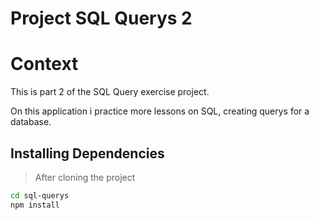 # Project SQL Querys 2

# Context
This is part 2 of the SQL Query exercise project.

On this application i practice more lessons on SQL, creating querys for a database.

## Installing Dependencies

> After cloning the project

```bash
cd sql-querys
npm install
``` 
